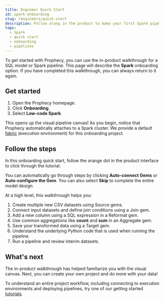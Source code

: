 ```yaml
---
title: Engineer Quick Start
id: spark-onboarding
slug: /engineers/quick-start
description: Follow along in the product to make your first Spark pipeline
tags:
  - Spark
  - quick start
  - onboarding
  - pipelines
---
```


To get started with Prophecy, you can use the in-product walkthrough for a SQL model or Spark pipeline. This page will describe the **Spark** onboarding option. If you have completed this walkthrough, you can always return to it again.

## Get started

1. Open the Prophecy homepage.
1. Click **Onboarding**.
1. Select **Low-code Spark**.

This opens up the visual pipeline canvas! As you begin, notice that Prophecy automatically attaches to a Spark cluster. We provide a default [fabric](docs/getting-started/concepts/fabrics.md) (execution environment) for this onboarding project.

## Follow the steps

In this onboarding quick start, follow the orange dot in the product interface to click through the tutorial.

You can automatically go through steps by clicking **Auto-connect Gems** or **Auto-configure the Gem**. You can also select **Skip** to complete the entire model design.

At a high level, this walkthrough helps you:

1. Create multiple new CSV datasets using Source gems.
1. Connect input datasets and define join conditions using a Join gem.
1. Add a new column using a SQL expression in a Reformat gem.
1. Use common aggregations like **count** and **sum** in an Aggregate gem.
1. Save your transformed data using a Target gem.
1. Understand the underlying Python code that is used when running the pipeline.
1. Run a pipeline and review interim datasets.

## What's next

The in-product walkthrough has helped familiarize you with the visual canvas. Next, you can create your own project and do more with your data!

To understand an entire project workflow, including connecting to execution environments and deploying pipelines, try one of our getting started [tutorials](docs/getting-started/tutorials/tutorials.md).
